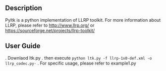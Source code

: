 
## Description
Pyltk is a python implementation of LLRP toolkit. 
For more information about LLRP, please refer to http://www.llrp.org/ or https://sourceforge.net/projects/llrp-toolkit/

## User Guide
. Downlaod ltk.py
. then execute 
`` python ltk.py -f llrp-1x0-def.xml -o llrp_codec.py·
``
. For specific usage, please refer to example1.py
``` python  example1.py
```
